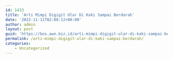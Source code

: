 ```yaml
---
id: 1433
title: 'Arti Mimpi Digigit Ular Di Kaki Sampai Berdarah'
date: '2022-11-11T02:08:12+00:00'
author: admin
layout: post
guid: 'https://bos.awn.biz.id/arti-mimpi-digigit-ular-di-kaki-sampai-berdarah/'
permalink: /arti-mimpi-digigit-ular-di-kaki-sampai-berdarah/
categories:
    - Uncategorized
---
```


